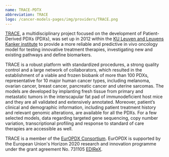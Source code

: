 ```yaml
---
name: TRACE-PDTX
abbreviation: TRACE
logo: /cancer-models-pages/img/providers/TRACE.png
---
```


[TRACE](https://www.uzleuven-kuleuven.be/lki/trace/), a multidisciplinary project focused on the development of Patient-Derived PDXs (PDXs), was set up in 2012 within the [KU Leuven and Leuvens Kanker institute](http://uzleuven-kuleuven.be/lki/en) to provide a more reliable and predictive in vivo oncology model for testing innovative treatment therapies, investigating new and existing pathways and define biomarkers.

TRACE is a robust platform with standardized procedures, a strong quality control and a large network of collaborators, which resulted in the establishment of a viable and frozen biobank of more than 100 PDXs, representative for 10 major human cancer types, including melanoma, ovarian cancer, breast cancer, pancreatic cancer and uterine sarcomas. The models are developed by implanting fresh tissue from primary and metastatic tumors in the interscapular fat pad of immunodeficient host mice and they are all validated and extensively annotated. Moreover, patient’s clinical and demographic information, including patient treatment history and relevant genomic alterations, are available for all the PDXs. For a few selected models, data regarding targeted gene sequencing, copy number variation, transcriptional profiling and response to standard of care therapies are accessible as well.

TRACE is a member of the [EurOPDX Consortium](http://www.europdx.eu). EurOPDX is supported by the European Union's Horizon 2020 research and innovation programme under the grant agreement No. 731105 [EDIReX](https://cordis.europa.eu/project/rcn/212589_en.html).
